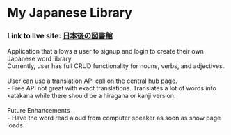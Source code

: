# My Japanese Library

### Link to live site: [日本後の図書館](https://my-japanese-library.herokuapp.com/)

Application that allows a user to signup and login to create their own Japanese word library.<br>
Currently, user has full CRUD functionality for nouns, verbs, and adjectives.<br><br>
User can use a translation API call on the central hub page.<br>
    - Free API not great with exact translations. Translates a lot of words into katakana while there should be a hiragana or kanji version.<br><br>
Future Enhancements<br>
    - Have the word read aloud from computer speaker as soon as show page loads.